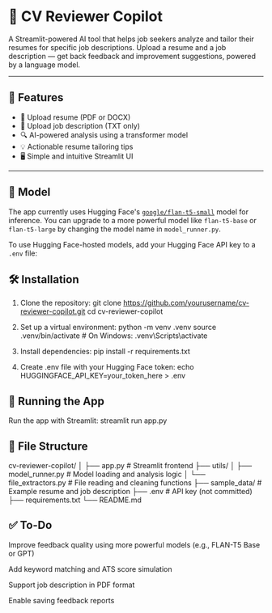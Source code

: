 # 🤖 CV Reviewer Copilot

A Streamlit-powered AI tool that helps job seekers analyze and tailor their resumes for specific job descriptions. Upload a resume and a job description — get back feedback and improvement suggestions, powered by a language model.

---

## 🚀 Features

- 📄 Upload resume (PDF or DOCX)
- 📝 Upload job description (TXT only)
- 🔍 AI-powered analysis using a transformer model
- 💡 Actionable resume tailoring tips
- 🖥️ Simple and intuitive Streamlit UI

---

## 🧠 Model

The app currently uses Hugging Face's [`google/flan-t5-small`](https://huggingface.co/google/flan-t5-small) model for inference. You can upgrade to a more powerful model like `flan-t5-base` or `flan-t5-large` by changing the model name in `model_runner.py`.

To use Hugging Face-hosted models, add your Hugging Face API key to a `.env` file:


## 🛠️ Installation
1. Clone the repository:
   git clone        https://github.com/yourusername/cv-reviewer-copilot.git
   cd cv-reviewer-copilot

2. Set up a virtual environment:
python -m venv .venv
source .venv/bin/activate    # On Windows: .venv\Scripts\activate

3. Install dependencies:
pip install -r requirements.txt

4. Create .env file with your Hugging Face token:
echo HUGGINGFACE_API_KEY=your_token_here > .env

## 🏃 Running the App

Run the app with Streamlit:
streamlit run app.py

## 📁 File Structure
cv-reviewer-copilot/
│
├── app.py                    # Streamlit frontend
├── utils/
│   ├── model_runner.py       # Model loading and analysis logic
│   └── file_extractors.py    # File reading and cleaning functions
├── sample_data/              # Example resume and job description
├── .env                      # API key (not committed)
├── requirements.txt
└── README.md

## ✅ To-Do
 Improve feedback quality using more powerful models (e.g., FLAN-T5 Base or GPT)

 Add keyword matching and ATS score simulation

 Support job description in PDF format

 Enable saving feedback reports



